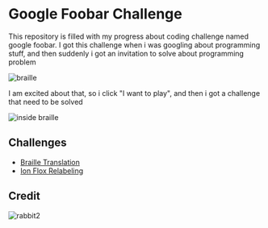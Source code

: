 # Google Foobar Challenge
This repository is filled with my progress about coding challenge named google foobar. I got this challenge when i was googling about programming stuff, and then suddenly i got an invitation to solve about programming problem

![braille](https://user-images.githubusercontent.com/38213112/127672428-cc575dad-ca1f-4753-9124-4adafaf7ce6a.png)

I am excited about that, so i click "I want to play", and then i got a challenge that need to be solved

![inside braille](https://user-images.githubusercontent.com/38213112/127672446-19d96c37-dfa3-46a7-9a16-08ebb120e6a8.png)

## Challenges
- [Braille Translation](challenges/braille-translation)
- [Ion Flox Relabeling](challenges/ion-flux-relabeling)

## Credit
![rabbit2](https://user-images.githubusercontent.com/38213112/127675777-1601637d-384c-46ac-8076-85bd4cf61872.png)

